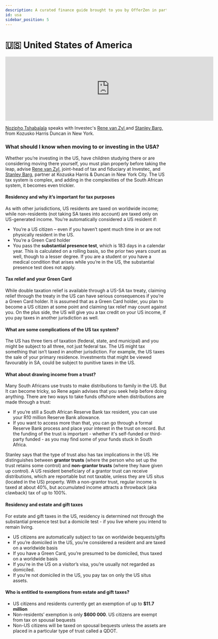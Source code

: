 ```yaml
---
description: A curated finance guide brought to you by OfferZen in partnership with Investec.
id: usa
sidebar_position: 5
---
```


# 🇺🇸 United States of America
<iframe
      width="650"
      height="200"
      src="https://open.spotify.com/embed/episode/5kRsetk57W3zoLNSWDFJop"
      frameborder="0"
      allow="accelerometer; autoplay; encrypted-media; gyroscope; picture-in-picture"
      allowfullscreen
></iframe>

[Nozipho Tshabalala](https://www.linkedin.com/in/noziphotshabalala/?originalSubdomain=za) speaks with Investec's [Rene van Zyl ](https://www.linkedin.com/in/renelabuschagne/?originalSubdomain=za)and [Stanley Barg,](https://www.lexology.com/23364/author/Stanley\_A\_Barg/) from Kozusko Harris Duncan in New York.

### What should I know when moving to or investing in the USA?&#x20;

Whether you’re investing in the US, have children studying there or are considering moving there yourself, you must plan properly before taking the leap, advise [Rene van Zyl](https://www.linkedin.com/in/renelabuschagne/?originalSubdomain=za), joint-head of tax and fiduciary at Investec, and [Stanley Barg](https://www.lexology.com/23364/author/Stanley\_A\_Barg/), partner at Kozuska Harris & Duncan in New York City. The US tax system is complex, and adding in the complexities of the South African system, it becomes even trickier.

#### Residency and why it’s important for tax purposes&#x20;

As with other jurisdictions, US residents are taxed on worldwide income; while non-residents (not taking SA taxes into account) are taxed only on US-generated income. You’re automatically considered a US resident if:&#x20;

* You’re a US citizen – even if you haven’t spent much time in or are not physically resident in the US.&#x20;
* You’re a Green Card holder&#x20;
* You pass the **substantial presence test**, which is 183 days in a calendar year. This is calculated on a rolling basis, so the prior two years count as well, though to a lesser degree. If you are a student or you have a medical condition that arises while you’re in the US, the substantial presence test does not apply.

#### Tax relief and your Green Card&#x20;

While double taxation relief is available through a US-SA tax treaty, claiming relief through the treaty in the US can have serious consequences if you’re a Green Card holder. It is assumed that as a Green Card holder, you plan to become a US citizen at some point and claiming tax relief may count against you. On the plus side, the US will give you a tax credit on your US income, if you pay taxes in another jurisdiction as well.

#### What are some complications of the US tax system?&#x20;

The US has three tiers of taxation (federal, state, and municipal) and you might be subject to all three, not just federal tax. The US might tax something that isn’t taxed in another jurisdiction. For example, the US taxes the sale of your primary residence. Investments that might be viewed favourably in SA, could be subject to punitive taxes in the US.

#### What about drawing income from a trust?&#x20;

Many South Africans use trusts to make distributions to family in the US. But It can become tricky, so Rene again advises that you seek help before doing anything. There are two ways to take funds offshore when distributions are made through a trust:&#x20;

* If you’re still a South African Reserve Bank tax resident, you can use your R10 million Reserve Bank allowance.&#x20;
* If you want to access more than that, you can go through a formal Reserve Bank process and place your interest in the trust on record. But the funding of the trust is important - whether it's self-funded or third-party funded - as you may find some of your funds stuck in South Africa.

Stanley says that the type of trust also has tax implications in the US. He distinguishes between **grantor trusts** (where the person who set up the trust retains some control) and **non-grantor trusts** (where they have given up control). A US resident beneficiary of a grantor trust can receive distributions, which are reportable but not taxable, unless they are US situs (located in the US) property. With a non-grantor trust, regular income is taxed at about 40%, but accumulated income attracts a throwback (aka clawback) tax of up to 100%.

#### Residency and estate and gift taxes

For estate and gift taxes in the US, residency is determined not through the substantial presence test but a domicile test - if you live where you intend to remain living.&#x20;

* US citizens are automatically subject to tax on worldwide bequests/gifts&#x20;
* If you’re domiciled in the US, you’re considered a resident and are taxed on a worldwide basis&#x20;
* If you have a Green Card, you’re presumed to be domiciled, thus taxed on a worldwide basis
* If you're in the US on a visitor’s visa, you’re usually not regarded as domiciled.&#x20;
* If you’re not domiciled in the US, you pay tax on only the US situs assets.

#### Who is entitled to exemptions from estate and gift taxes?

* US citizens and residents currently get an exemption of up to **$11.7 million**&#x20;
* Non-residents’ exemption is only **$600 000**. US citizens are exempt from tax on spousal bequests&#x20;
* Non-US citizens will be taxed on spousal bequests unless the assets are placed in a particular type of trust called a QDOT.
